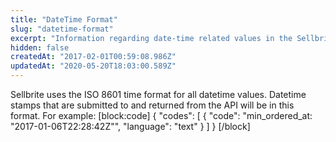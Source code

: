 ```yaml
---
title: "DateTime Format"
slug: "datetime-format"
excerpt: "Information regarding date-time related values in the Sellbrite API"
hidden: false
createdAt: "2017-02-01T00:59:08.986Z"
updatedAt: "2020-05-20T18:03:00.589Z"
---
```

Sellbrite uses the ISO 8601 time format for all datetime values. Datetime stamps that are submitted to and returned from the API will be in this format. For example:
[block:code]
{
  "codes": [
    {
      "code": "min_ordered_at: \"2017-01-06T22:28:42Z\"",
      "language": "text"
    }
  ]
}
[/block]